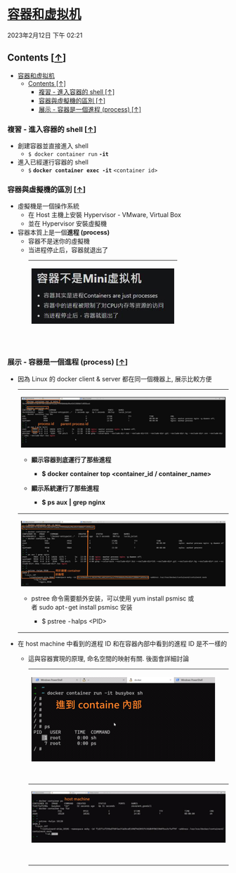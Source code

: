 # [容器和虚拟机](https://dockertips.readthedocs.io/en/latest/container-quickstart/container-vs-vm.html)

2023年2月12日
下午 02:21

## Contents [[↑](#容器和虚拟机)]

- [容器和虚拟机](#容器和虚拟机)
  - [Contents \[↑\]](#contents-)
    - [複習 - 進入容器的 shell \[↑\]](#複習---進入容器的-shell-)
    - [容器與虛擬機的區別 \[↑\]](#容器與虛擬機的區別-)
    - [展示 - 容器是一個進程 (process) \[↑\]](#展示---容器是一個進程-process-)

### 複習 - 進入容器的 shell [[↑](#容器和虚拟机)]

- 創建容器並直接進入 shell
  - `$ docker container run` **`-it`**
- 進入已經運行容器的 shell
  - `$` **`docker container exec -it`** `<container id>`

### 容器與虛擬機的區別 [[↑](#容器和虚拟机)]

- 虛擬機是一個操作系統
  - 在 Host 主機上安裝 Hypervisor - VMware, Virtual Box
  - 並在 Hypervisor 安裝虛擬機
- 容器本質上是一個**進程 (process)**
  - 容器不是迷你的虛擬機
  - 当进程停止后，容器就退出了
    <table>
      <colgroup>
        <col style="width: 100%" />
      </colgroup>
      <thead>
        <tr class="header">
          <th>
            <p><img src="assets/007_容器和虚拟机_000.png" /></p>
            <p> </p>
          </th>
        </tr>
      </thead>
      <tbody>
      </tbody>
    </table>

### 展示 - 容器是一個進程 (process) [[↑](#容器和虚拟机)]

- 因為 Linux 的 docker client & server 都在同一個機器上, 展示比較方便
  <table>
    <colgroup>
      <col style="width: 100%" />
    </colgroup>
    <thead>
      <tr class="header">
        <th>
          <p><img src="assets/007_容器和虚拟机_001.png" /></p>
          <ul class="incremental">
            <li>
              <p>顯示容器到底運行了那些進程</p>
              <ul class="incremental">
                <li>
                  <p>$ docker <strong>container top</strong> &lt;container_id / container_name&gt;</p>
                </li>
              </ul>
            </li>
            <li>
              <p>顯示系統運行了那些進程</p>
              <ul class="incremental">
                <li>
                  <p>$ ps aux | grep nginx</p>
                </li>
              </ul>
            </li>
          </ul>
        </th>
      </tr>
    </thead>
    <tbody>
      <tr class="odd">
        <td>
          <p><img src="assets/007_容器和虚拟机_002.png" /></p>
          <ul class="incremental">
            <li>
              <p>pstree 命令需要额外安装，可以使用 yum install psmisc 或者 sudo apt-get install psmisc 安装</p>
              <ul class="incremental">
                <li>
                  <p>$ pstree -halps &lt;PID&gt;</p>
                </li>
              </ul>
            </li>
          </ul>
        </td>
      </tr>
    </tbody>
  </table>

- 在 host machine 中看到的進程 ID 和在容器內部中看到的進程 ID 是不一樣的
  - 這與容器實現的原理, 命名空間的映射有關. 後面會詳細討論
    <table>
      <colgroup>
        <col style="width: 100%" />
      </colgroup>
      <thead>
        <tr class="header">
          <th>
            <p><img src="assets/007_容器和虚拟机_003.png" /></p>
            <p> </p>
          </th>
        </tr>
      </thead>
      <tbody>
        <tr class="odd">
          <td>
            <p><img src="assets/007_容器和虚拟机_004.png" /></p>
            <p> </p>
          </td>
        </tr>
      </tbody>
    </table>

